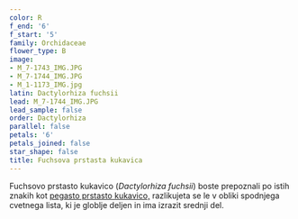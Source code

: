 ```yaml
---
color: R
f_end: '6'
f_start: '5'
family: Orchidaceae
flower_type: B
image:
- M_7-1743_IMG.JPG
- M_7-1744_IMG.JPG
- M_1-1173_IMG.jpg
latin: Dactylorhiza fuchsii
lead: M_7-1744_IMG.JPG
lead_sample: false
order: Dactylorhiza
parallel: false
petals: '6'
petals_joined: false
star_shape: false
title: Fuchsova prstasta kukavica
---
```

Fuchsovo prstasto kukavico (*Dactylorhiza fuchsii*) boste prepoznali po istih znakih kot [pegasto prstasto kukavico,](../../dactylorhizamaculata/pegasta-prstasta-kukavica/) razlikujeta se le v obliki spodnjega cvetnega lista, ki je globlje deljen in ima izrazit srednji del.
